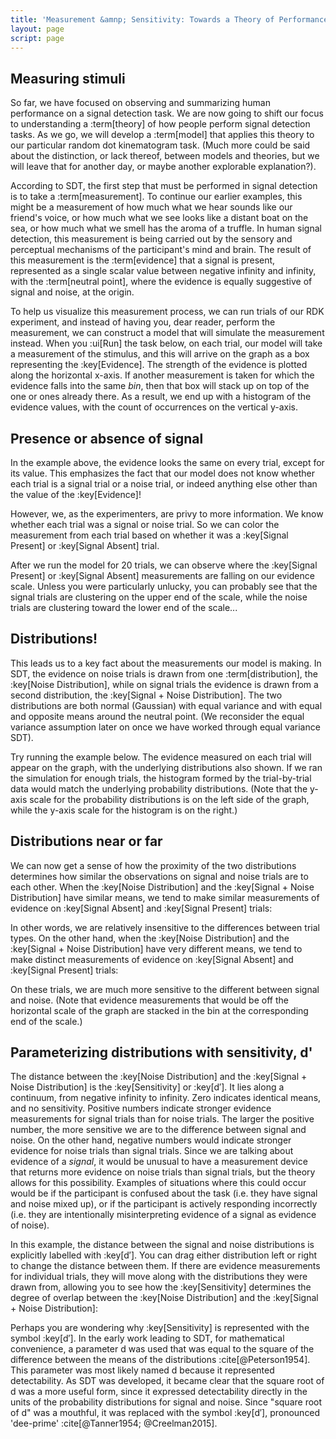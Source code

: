 ```yaml
---
title: 'Measurement &amnp; Sensitivity: Towards a Theory of Performance'
layout: page
script: page
---
```


## Measuring stimuli

So far, we have focused on observing and summarizing human performance on a signal detection task.
We are now going to shift our focus to understanding a :term[theory] of how people perform signal
detection tasks. As we go, we will develop a :term[model] that applies this theory to our particular
random dot kinematogram task. (Much more could be said about the distinction, or lack thereof,
between models and theories, but we will leave that for another day, or maybe another explorable
explanation?).

According to SDT, the first step that must be performed in signal detection is to take a
:term[measurement]. To continue our earlier examples, this might be a measurement of how much what
we hear sounds like our friend's voice, or how much what we see looks like a distant boat on the
sea, or how much what we smell has the aroma of a truffle. In human signal detection, this
measurement is being carried out by the sensory and perceptual mechanisms of the participant's mind
and brain. The result of this measurement is the :term[evidence] that a signal is present,
represented as a single scalar value between negative infinity and infinity, with the :term[neutral
point], where the evidence is equally suggestive of signal and noise, at the origin.

To help us visualize this measurement process, we can run trials of our RDK experiment, and instead
of having you, dear reader, perform the measurement, we can construct a model that will simulate the
measurement instead. When you :ui[Run] the task below, on each trial, our model will take a
measurement of the stimulus, and this will arrive on the graph as a box representing the
:key[Evidence]. The strength of the evidence is plotted along the horizontal x-axis. If another
measurement is taken for which the evidence falls into the same *bin*, then that box will stack up
on top of the one or ones already there. As a result, we end up with a histogram of the evidence
values, with the count of occurrences on the vertical y-axis.

<sdt-example-model>
  <detectable-control run pause reset trials="10" duration="1000"></detectable-control>
  <rdk-task count="100" coherence=".5" trials="10" duration="1000" wait="1000" iti="1000"></rdk-task>
  <sdt-model histogram color="none" d="0" c="0"></sdt-model>
</sdt-example-model>

## Presence or absence of signal

In the example above, the evidence looks the same on every trial, except for its value. This
emphasizes the fact that our model does not know whether each trial is a signal trial or a noise
trial, or indeed anything else other than the value of the :key[Evidence]!

However, we, as the experimenters, are privy to more information. We know whether each trial was a
signal or noise trial. So we can color the measurement from each trial based on whether it was a
:key[Signal Present] or :key[Signal Absent] trial.

<sdt-example-model>
  <detectable-control run pause reset trials="20" duration="750"></detectable-control>
  <rdk-task count="100" coherence=".5" trials="20" duration="750" wait="750" iti="750"></rdk-task>
  <sdt-model histogram color="stimulus" d="2" c="0"></sdt-model>
</sdt-example-model>

After we run the model for 20 trials, we can observe where the :key[Signal Present] or :key[Signal
Absent] measurements are falling on our evidence scale. Unless you were particularly unlucky, you
can probably see that the signal trials are clustering on the upper end of the scale, while the
noise trials are clustering toward the lower end of the scale...

## Distributions!

This leads us to a key fact about the measurements our model is making. In SDT, the evidence on
noise trials is drawn from one :term[distribution], the :key[Noise Distribution], while on signal
trials the evidence is drawn from a second distribution, the :key[Signal + Noise Distribution]. The
two distributions are both normal (Gaussian) with equal variance and with equal and opposite means
around the neutral point. (We reconsider the equal variance assumption later on once we have worked
through equal variance SDT).

Try running the example below. The evidence measured on each trial will appear on the graph, with
the underlying distributions also shown. If we ran the simulation for enough trials, the histogram
formed by the trial-by-trial data would match the underlying probability distributions. (Note that
the y-axis scale for the probability distributions is on the left side of the graph, while the
y-axis scale for the histogram is on the right.)

<sdt-example-model>
  <detectable-control run pause reset trials="20" duration="500"></detectable-control>
  <rdk-task count="100" coherence=".5" trials="20" duration="500" wait="500" iti="500"></rdk-task>
  <sdt-model distributions histogram color="stimulus" d="2" c="0"></sdt-model>
</sdt-example-model>

## Distributions near or far

We can now get a sense of how the proximity of the two distributions determines how similar the
observations on signal and noise trials are to each other. When the :key[Noise Distribution] and the
:key[Signal + Noise Distribution] have similar means, we tend to make similar measurements of
evidence on :key[Signal Absent] and :key[Signal Present] trials:

<sdt-example-model>
  <detectable-control run pause reset trials="20" duration="500"></detectable-control>
  <rdk-task count="100" coherence=".5" trials="20" duration="500" wait="500" iti="500"></rdk-task>
  <sdt-model distributions histogram color="stimulus" d=".5" c="0"></sdt-model>
</sdt-example-model>

In other words, we are relatively insensitive to the differences between trial types. On the other
hand, when the :key[Noise Distribution] and the :key[Signal + Noise Distribution] have very
different means, we tend to make distinct measurements of evidence on :key[Signal Absent] and
:key[Signal Present] trials:

<sdt-example-model>
  <detectable-control run pause reset trials="20" duration="500"></detectable-control>
  <rdk-task count="100" coherence=".5" trials="20" duration="500" wait="500" iti="500"></rdk-task>
  <sdt-model distributions histogram color="stimulus" d="5" c="0"></sdt-model>
</sdt-example-model>

On these trials, we are much more sensitive to the different between signal and noise. (Note that
evidence measurements that would be off the horizontal scale of the graph are stacked in the bin at
the corresponding end of the scale.)

## Parameterizing distributions with sensitivity, <span class="math-var">d'</span>

The distance between the :key[Noise Distribution] and the :key[Signal + Noise Distribution] is the
:key[Sensitivity] or :key[d′]. It lies along a continuum, from negative infinity to infinity. Zero
indicates identical means, and no sensitivity. Positive numbers indicate stronger evidence
measurements for signal trials than for noise trials. The larger the positive number, the more
sensitive we are to the difference between signal and noise. On the other hand, negative numbers
would indicate stronger evidence for noise trials than signal trials. Since we are talking about
evidence of a *signal*, it would be unusual to have a measurement device that returns more evidence
on noise trials than signal trials, but the theory allows for this possibility. Examples of
situations where this could occur would be if the participant is confused about the task (i.e. they
have signal and noise mixed up), or if the participant is actively responding incorrectly (i.e. they
are intentionally misinterpreting evidence of a signal as evidence of noise).

In this example, the distance between the signal and noise distributions is explicitly labelled with
:key[d′]. You can drag either distribution left or right to change the distance between them. If
there are evidence measurements for individual trials, they will move along with the distributions
they were drawn from, allowing you to see how the :key[Sensitivity] determines the degree of overlap
between the :key[Noise Distribution] and the :key[Signal + Noise Distribution]:

<sdt-example-model>
  <detectable-control run pause reset trials="20" duration="500"></detectable-control>
  <rdk-task count="100" coherence=".5" trials="20" duration="500" wait="500" iti="500"></rdk-task>
  <sdt-model interactive distributions sensitivity histogram color="stimulus" d="1.5" c="0"></sdt-model>
</sdt-example-model>

Perhaps you are wondering why :key[Sensitivity] is represented with the symbol :key[d′]. In the
early work leading to SDT, for mathematical convenience, a parameter <span class="math-var">d</span>
was used that was equal to the square of the difference between the means of the distributions
:cite[@Peterson1954]. This parameter was most likely named <span class="math-var">d</span> because
it represented <span class="math-var">d</span>etectability. As SDT was developed, it became clear
that the square root of <span class="math-var">d</span> was a more useful form, since it expressed
<span class="math-var">d</span>etectability directly in the units of the probability distributions
for signal and noise. Since "square root of <span class="math-var">d</span>" was a mouthful, it was
replaced with the symbol :key[d′], pronounced 'dee-prime' :cite[@Tanner1954; @Creelman2015].
